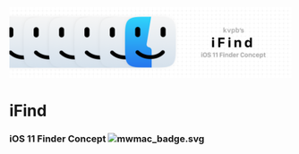 ![](https://raw.githubusercontent.com/kvpb/ifind/master/image@2x.png)

# iFind
### iOS 11 Finder Concept	![mwmac_badge.svg](https://gistcdn.githack.com/kvpb/e55c254ded3bc5eac9bc4f29c78ec75c/raw/3ed1cca704de2cb968baa5fabaf3eec5921d3a01/apple-F6F6F6D5E1ED1E72F21AD5FD-madeona-1AD5FD1E72F2-mac-F6F6F6D5E1ED.svg)

<!--
